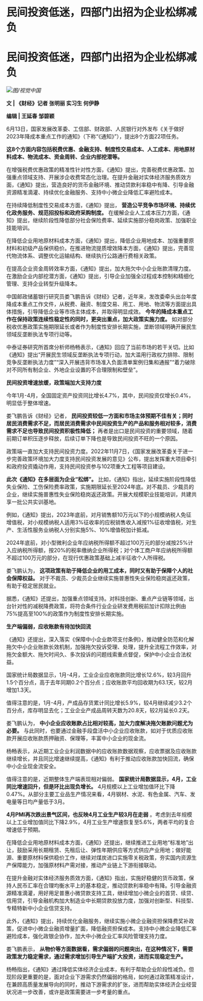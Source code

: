 # 民间投资低迷，四部门出招为企业松绑减负

# 民间投资低迷，四部门出招为企业松绑减负

![](https://inews.gtimg.com/om_bt/OrbTMHwjKI5sBi0hKyqd1VmyTqziRrvHsChjsAo0DqGD8AA/1000)_图/视觉中国_

**文 | 《财经》记者 张明丽 实习生 何伊静**

**编辑 | 王延春 邹碧颖**

6月13日，国家发展改革委、工信部、财政部、人民银行对外发布《关于做好2023年降成本重点工作的通知》（下称“《通知》”），提出8个方面22项任务。

**这8个方面内容包括税费优惠、金融支持、制度性交易成本、人工成本、用地原材料成本、物流成本、资金周转、企业内部挖潜等。**

在增强税费优惠政策的精准性针对性方面，《通知》提出，完善税费优惠政策、加强重点领域支持、开展涉企收费常态化治理。在提升金融对实体经济服务质效方面，《通知》提出，营造良好的货币金融环境、推动贷款利率稳中有降、引导金融资源精准滴灌、持续优化金融服务、支持中小微企业降低汇率避险成本。

在持续降低制度性交易成本方面，《通知》提出， **营造公平竞争市场环境、持续优化政务服务、规范招投标和政府采购制度。**
在缓解企业人工成本压力方面，《通知》提出，继续阶段性降低部分社会保险费率、延续实施部分稳岗政策、加强职业技能培训。

在降低企业用地原材料成本方面，《通知》提出，降低企业用地成本、加强重要原材料和初级产品保供稳价。在推进物流提质增效降本方面，《通知》提出，完善现代物流体系、调整优化运输结构、继续执行公路通行费相关政策。

在提高企业资金周转效率方面，《通知》提出，加大拖欠中小企业账款清理力度。在激励企业内部挖潜方面，《通知》提出，引导企业加强全过程成本控制和精细化管理、支持企业转型升级降本。

中国邮政储蓄银行研究员娄飞鹏告诉《财经》记者，近年来，发改委牵头出台年度降成本重点工作文件，从税费、融资、制度交易、用工、用地、物流等方面提出具体措施，引导降低企业等市场主体成本，并取得明显成效。
**今年的降成本重点工作在保持政策连续性稳定性的同时，更突出重点，加大政策实施力度。**
如对部分税收优惠政策实施期限延长或者作为制度性安排长期实施，垄断领域明确开展民生领域反垄断执法专项行动等。

中泰证券研究所首席分析师杨畅表示，《通知》回应了当前市场的若干关切。比如《通知》提出“开展民生领域反垄断执法专项行动，加大滥用行政权力排除、限制竞争反垄断执法力度”“深入开展违背市场准入负面清单案例归集和通报”“着力破除对不同所有制企业、外地企业设置的不合理限制和壁垒”。

**民间投资增速放缓，政策端加大支持力度**

今年1月-4月，全国固定资产投资同比增长4.7%，其中，民间投资仅增长0.4%，明显低于整体增速。

娄飞鹏告诉《财经》记者，
**民间投资较低一方面和市场主体预期不佳有关；同时居民消费需求不足，而居民消费需求中民间投资生产的产品和服务相对较多，消费需求不足也导致民间投资积极性降低；**
再者是出口是民间投资的重要领域，随着前期订单积压逐步释放，后续订单下降也是导致民间投资不旺的一个原因。

政策端一直加大支持民间投资力度。2022年11月7日，《国家发展改革委关于进一步完善政策环境加大力度支持民间投资发展的意见》公布，提出发挥重大项目牵引和政府投资撬动作用，支持民间投资参与102项重大工程等项目建设。

**此次《通知》在多层面为企业“松绑”。**
比如，《通知》指出，延续实施阶段性降低失业保险、工伤保险费率政策，实施期限延长至2024年底。对不裁员、少裁员的企业，继续实施普惠性失业保险稳岗返还政策。开展大规模职业技能培训，共建共享一批公共实训基地。

例如，《通知》提出，2023年底前，对月销售额10万元以下的小规模纳税人免征增值税，对小规模纳税人适用3%征收率的应税销售收入减按1%征收增值税，对生产、生活性服务业纳税人分别实施5%、10%增值税加计抵减。

2024年底前，对小型微利企业年应纳税所得额不超过100万元的部分减按25%计入应纳税所得额，按20%的税率缴纳企业所得税；对个体工商户年应纳税所得额不超过100万元的部分，在现行优惠政策基础上减半征收个人所得税。

娄飞鹏认为， **这项政策有助于降低企业的用工成本，同时又有助于保障个人的社会保障权益。**
对于不裁员、少裁员企业继续实施普惠性失业保险稳岗返还政策，有助于稳定居民就业。

据悉，《通知》还提出，加强重点领域支持。对科技创新、重点产业链等领域，出台针对性的减税降费政策，将符合条件行业企业研发费用税前加计扣除比例由75%提高至100%的政策作为制度性安排长期实施。

**生产端偏弱，应收账款有待加快回流**

《通知》还提出，深入落实《保障中小企业款项支付条例》，推动健全防范和化解拖欠中小企业账款长效机制，加强拖欠投诉受理、处理，提升全流程工作效率，对拖欠金额大、拖欠时间久、多次投诉的问题线索重点督促，保护中小企业合法权益。

国家统计局数据显示，1月-4月，工业企业应收账款同比增长12.6%，较3月回升1.5个百分点，高于去年同期0.2个百分点；应收账款平均回收期为63.1天，较2月增加1.3天。

值得注意的是，1月-4月，产成品存货累计同比增长5.9%，较4月继续减少3.2个百分点，库存明显去化；工业企业产成品周转天数为20.8天，较2月延长0.2天。

娄飞鹏认为， **中小企业应收账款占比相对较高，加大力度解决拖欠账款问题尤为必要。**
与此同时，也要通过金融手段盘活中小企业应收账款，如对于优质应收账款开展应收账款质押融资、保理等，丰富中小企业的现金流。

杨畅表示，从近期工业企业利润数据中的应收账款数据观察，应收票据及应收账款继续增长，并且同比增速继续提高，《通知》有利于推动应收账款加快回流，确保中小企业现金流安全。

值得注意的是，近期整体生产端表现相对偏弱。 **国家统计局数据显示，4月，工业同比增速回升，但是环比出现负增长。**
4月规模以上工业增加值环比下降0.47%。从部分主要工业品生产情况来看，4月钢材、水泥、有色金属、汽车、发电量等日均产量低于3月。

**4月PMI再次跌出景气区间，也反映4月工业生产较3月在走弱**
。考虑到去年规模以上工业增加值同比下降2.9%，4月工业生产增速恢复至5.6%，两者平均的复合增速低于预期。

在降低企业用地原材料成本方面，《通知》还提出，继续推进工业用地“标准地”出让，鼓励采用长期租赁、先租后让、弹性年期供应等方式供应产业用地；做好能源、重要原材料保供稳价工作，继续对煤炭进口实施零关税政策，夯实国内资源生产保障能力，加强原材料产需对接，推动产业链上下游衔接联动。

在提升金融对实体经济服务质效方面，《通知》指出，实施好稳健的货币政策，保持人民币汇率在合理均衡水平上的基本稳定，推动贷款利率稳中有降。引导金融资源精准滴灌，用好用足普惠小微贷款支持工具，继续增加小微企业的首贷、续贷、信用贷，引导金融机构加大制造业中长期贷款投放力度，加强对创新型、科技型、专精特新中小企业信贷支持。

此外，《通知》提出，持续优化金融服务，继续实施小微企业融资担保降费奖补政策，促进中小微企业融资增量扩面，降低融资担保成本。支持中小微企业降低汇率避险成本，强化政银企协作，加大中小微企业汇率风险管理支持力度。

娄飞鹏表示， **从物价等方面数据看，需求偏弱的问题突出，在这种情况下，需要政策发力稳定需求，通过需求增加引导生产端扩大投资，进而实现稳定生产。**

杨畅指出，《通知》通过降低实体经济企业成本，有利于帮助企业阶段性减负。但现阶段更重要的是，面对企业下游需求仍然偏弱的格局，如何通过政策精准设计，在兼顾高质量发展导向的同时，推动下游需求的扩张，进而帮助实体经济企业经营状况进一步改善，或许是政策需要进一步考量的重点。

